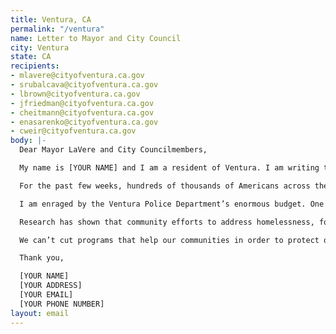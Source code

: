 ```yaml
---
title: Ventura, CA
permalink: "/ventura"
name: Letter to Mayor and City Council
city: Ventura
state: CA
recipients:
- mlavere@cityofventura.ca.gov
- srubalcava@cityofventura.ca.gov
- lbrown@cityofventura.ca.gov
- jfriedman@cityofventura.ca.gov
- cheitmann@cityofventura.ca.gov
- enasarenko@cityofventura.ca.gov
- cweir@cityofventura.ca.gov
body: |-
  Dear Mayor LaVere and City Councilmembers,

  My name is [YOUR NAME] and I am a resident of Ventura. I am writing to demand that you defund the Ventura Police Department, and use that money to fund programs proven to be more effective to promote safe and equitable communities.

  For the past few weeks, hundreds of thousands of Americans across the country have taken to the streets to protest for change. They want to finally put an end to racism in this country, and win justice for those (especially Black Americans) who have been treated unfairly by law enforcement. Furthermore, they want their cities to dramatically reduce the role police play in our society.

  I am enraged by the Ventura Police Department’s enormous budget. One in every three dollars spent by the City of Ventura last year went to the VPD -- more than five times what we spent on community development. The FY 2021 Budget recently proposed to the Council guts funding for community development by more than 17%, but barely touches the VPD. This budget punishes Ventura’s most vulnerable while virtually leaving alone a department that eats up 40% of our general fund. Even more outrageous is that the VPD is allotted 25% more funding than it received just four years ago. Spending on police has ballooned, and investment in our communities has stagnated.

  Research has shown that community efforts to address homelessness, food insecurity, and mental health keep people far safer than putting more officers on the street. We do not need more police -- we need far fewer police, and we need immediate help for the Venturans bearing the brunt of the ongoing recession. I call on you to slash Ventura’s police spending, and reinvest that money in developing our communities.

  We can’t cut programs that help our communities in order to protect our soaring police budget. Instead, we should set an example for cities across America by eliminating the VPD’s bloat and investing in our most vulnerable -- in affordable housing, education, jobs, and more. However, we can only do it if you have the courage to stand up and change our city. Can I count on you to support a budget that reflects what Venturans actually need?

  Thank you,

  [YOUR NAME]
  [YOUR ADDRESS]
  [YOUR EMAIL]
  [YOUR PHONE NUMBER]
layout: email
---
```


